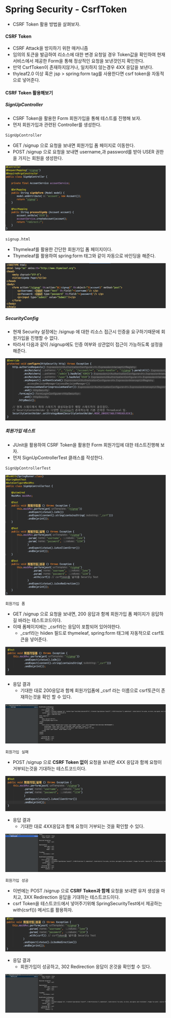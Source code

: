 # Spring Security - CsrfToken
- CSRF Token 활용 방법을 살펴보자.

#### CSRF Token
- CSRF Attack을 방지하기 위한 매커니즘
- 임의의 토큰을 발급하여 리소스에 대한 변경 요청일 경우 Token값을 확인하여 현재 서비스에서 제공한 Form을 통해 정상적인 요청을 보낸것인지 확인한다.
- 만약 CsrfToken이 존재하지않거나, 일치하지 않는경우 4XX 응답을 보낸다.
- thyleaf2.0 이상 혹은 jsp > spring:form tag를 사용한다면 csrf token을 자동적으로 넣어준다.

#### CSRF Token 활용해보기

##### SignUpController
- CSRF Token을 활용한 Form 회원가입을 통해 테스트를 진행해 보자.
- 먼저 회원가입과 관련된 Controller를 생성한다.

`SignUpController`
- GET /signup 으로 요청을 보내면 회원가입 폼 페이지로 이동한다.
- POST /signup 으로 요청을 보내면 username,과 password를 받아 USER 권한을 가지는 회원을 생성한다.

![SignUpController](./images/SignUpController.png)

`signup.html`
- Thymeleaf를 활용한 간단한 회원가입 폼 페이지이다.
- Thymeleaf를 활용하여 spring:form 태그와 같이 자동으로 바인딩을 해준다.

![SignUpHTML](./images/SignUpHTML.png)

##### SecurityConfig
- 현재 Security 설정에는 /signup 에 대한 리소스 접근시 인증을 요구하기때문에 회원가입을 진행할 수 없다.
- 따라서 다음과 같이 /signup에도 인증 여부와 상관없이 접근이 가능하도록 설정을 해준다.

![SecurityConfig_SignUp](./images/SecurityConfig_SignUp.png)

##### 회원가입 테스트
- JUnit을 활용하여 CSRF Token을 활용한 Form 회원가입에 대한 테스트진행해 보자.
- 먼저 SignUpControllerTest 클래스를 작성한다.

`SignUpControllerTest`

![SignUpControllerTest](./images/SignUpControllerTest.png)

`회원가입 폼`
- GET /signup 으로 요청을 보내면, 200 응답과 함께 회원가입 폼 페이지가 응답하길 바라는 테스트코드이다.
- 이때 폼페이지에는 _csrf라는 응답이 포함되어 있어야한다.
    - _csrf라는 hiiden 필드로 thymeleaf, spring:form 태그에 자동적으로 csrf토큰을 넣어준다.

![SignUpFormTest](./images/SignUpFormTest.png)

* 응답 결과
    - 기대한 대로 200응답과 함께 회원가입폼에 _csrf 라는 이름으로 csrf토큰이 존재하는것을 확인 할 수 있다.

![SignUpFormResult](./images/SignUpFormResult.png)

`회원가입 실패`
- POST /signup 으로 **CSRF Token 없이** 요청을 보내면 4XX 응답과 함께 요청이 거부되는것을 기대하는 테스트코드이다.

![SignUpFailTest](./images/SignUpFailTest.png)

* 응답 결과
    - 기대한 대로 4XX응답과 함께 요청이 거부되는 것을 확인할 수 있다.

![SignUpFailResult](./images/SignUpFailResult.png)

`회원가입 성공`
- 이번에는 POST /signup 으로 **CSRF Token과 함께** 요청을 보내면 유저 생성을 마치고, 3XX Redirection 응답을 기대하는 테스트코드이다.
- csrf Token을 테스트코드에서 넣어주기위해 SpringSecurityTest에서 제공하는 with(csrf()) 메서드를 활용하자.

![SignUpSuccessTest](./images/SignUpSuccessTest.png)

* 응답 결과
    - 회원가입이 성공하고, 302 Redirection 응답이 온것을 확인할 수 있다.

![SignUpSuccessResult](./images/SignUpSuccessResult.png)
